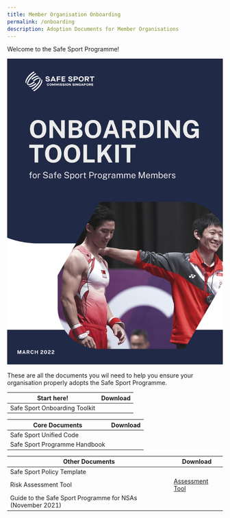```yaml
---
title: Member Organisation Onboarding
permalink: /onboarding
description: Adoption Documents for Member Organisations
---
```

Welcome to the Safe Sport Programme!

![](/images/SS%20Toolkit-min.png)

These are all the documents you wil need to help you ensure your organisation properly adopts the Safe Sport Programme.



| **Start here!** | Download | 
| -------- | -------- | 
| Safe Sport Onboarding Toolkit   | [](/files/Safe%20Sport%20Programme%20Onboarding%20Toolkit_final.pdf)     | 

| **Core Documents** | Download | 
| -------- | -------- | 
| Safe Sport Unified Code   | [](/files/Safe%20Sport%20Unified%20Code%20v4.pdf)     |
| Safe Sport Programme Handbook   |  [](/files/Safe%20Sport%20Programme%20Handbook.pdf)    | 

| **Other Documents** | Download | 
| -------- | -------- | 
| Safe Sport Policy Template    | [](/files/Safe%20Sport%20Policy%20Template.pdf)     |
| Risk Assessment Tool   | [Assessment Tool](https://go.gov.sg/riskassessment)    | 
| Guide to the Safe Sport Programme for NSAs (November 2021)  | [](/files/NSA%20Guide%20to%20the%20Safe%20Sport%20Programme.pdf)    |